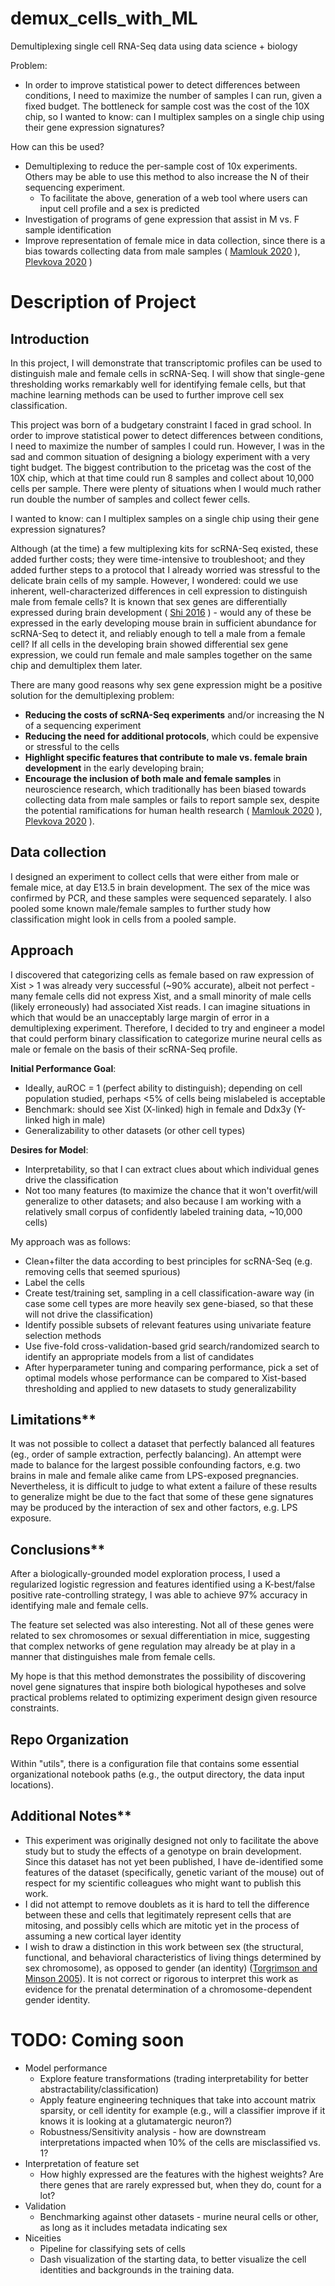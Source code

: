 # demux_cells_with_ML
Demultiplexing single cell RNA-Seq data using data science + biology

Problem:
- In order to improve statistical power to detect differences between conditions, I need to maximize the number of samples I can run, given a fixed budget. The bottleneck for sample cost was the cost of the 10X chip, so I wanted to know: can I multiplex samples on a single chip using their gene expression signatures?


How can this be used?
- Demultiplexing to reduce the per-sample cost of 10x experiments. Others may be able to use this method to also increase the N of their sequencing experiment.
    - To facilitate the above, generation of a web tool where users can input cell profile and a sex is predicted
- Investigation of programs of gene expression that assist in M vs. F sample identification
- Improve representation of female mice in data collection, since there is a bias towards collecting data from male samples ( [Mamlouk 2020](https://www.sciencedirect.com/science/article/pii/S0091302220300261?casa_token=J99EnQaWI4EAAAAA:1guIwA5Xa77U4x1vCOiRe7FB3g-9impuCdwXoWkekqcmvbKXTv3dLQz3RKjK3_i8mfcalNEr_Q) ), [Plevkova 2020](https://www.ncbi.nlm.nih.gov/pmc/articles/PMC8603716/) )



# # 

# Description of Project

## Introduction
In this project, I will demonstrate that transcriptomic profiles can be used to distinguish male and female cells in scRNA-Seq. I will show that single-gene thresholding works remarkably well for identifying female cells, but that machine learning methods can be used to further improve cell sex classification.

This project was born of a budgetary constraint I faced in grad school. In order to improve statistical power to detect differences between conditions, I need to maximize the number of samples I could run. However, I was in the sad and common situation of designing a biology experiment with a very tight budget. The biggest contribution to the pricetag was the cost of the 10X chip, which at that time could run 8 samples and collect about 10,000 cells per sample. There were plenty of situations when I would much rather run double the number of samples and collect fewer cells.

I wanted to know: can I multiplex samples on a single chip using their gene expression signatures?

Although (at the time) a few multiplexing kits for scRNA-Seq existed, these added further costs; they were time-intensive to troubleshoot; and they added further steps to a protocol that I already worried was stressful to the delicate brain cells of my sample. However, I wondered: could we use inherent, well-characterized differences in cell expression to distinguish male from female cells? It is known that sex genes are differentially expressed during brain development ( [Shi 2016](https://www.nature.com/articles/srep21181) ) - would any of these be expressed in the early developing mouse brain in sufficient abundance for scRNA-Seq to detect it, and reliably enough to tell a male from a female cell? If all cells in the developing brain showed differential sex gene expression, we could run female and male samples together on the same chip and demultiplex them later.

There are many good reasons why sex gene expression might be a positive solution for the demultiplexing problem:
- **Reducing the costs of scRNA-Seq experiments** and/or increasing the N of a sequencing experiment
- **Reducing the need for additional protocols**, which could be expensive or stressful to the cells
- **Highlight specific features that contribute to male vs. female brain development** in the early developing brain;
- **Encourage the inclusion of both male and female samples** in neuroscience research, which traditionally has been biased towards collecting data from male samples or fails to report sample sex, despite the potential ramifications for human health research ( [Mamlouk 2020](https://www.sciencedirect.com/science/article/pii/S0091302220300261?casa_token=J99EnQaWI4EAAAAA:1guIwA5Xa77U4x1vCOiRe7FB3g-9impuCdwXoWkekqcmvbKXTv3dLQz3RKjK3_i8mfcalNEr_Q) ), [Plevkova 2020](https://www.ncbi.nlm.nih.gov/pmc/articles/PMC8603716/) ).

## Data collection
I designed an experiment to collect cells that were either from male or female mice, at day E13.5 in brain development. The sex of the mice was confirmed by PCR, and these samples were sequenced separately. I also pooled some known male/female samples to further study how classification might look in cells from a pooled sample.

## Approach

I discovered that categorizing cells as female based on raw expression of Xist > 1 was already very successful (~90% accurate), albeit not perfect - many female cells did not express Xist, and a small minority of male cells (likely erroneously) had associated Xist reads. I can imagine situations in which that would be an unacceptably large margin of error in a demultiplexing experiment. Therefore, I decided to try and engineer a model that could perform binary classification to categorize murine neural cells as male or female on the basis of their scRNA-Seq profile.

**Initial Performance Goal**:
- Ideally, auROC = 1 (perfect ability to distinguish); depending on cell population studied, perhaps <5% of cells being mislabeled is acceptable
- Benchmark: should see Xist (X-linked) high in female and Ddx3y (Y-linked high in male)
- Generalizability to other datasets (or other cell types)

**Desires for Model**:
- Interpretability, so that I can extract clues about which individual genes drive the classification
- Not too many features (to maximize the chance that it won't overfit/will generalize to other datasets; and also because I am working with a relatively small corpus of confidently labeled training data, ~10,000 cells)

My approach was as follows:
- Clean+filter the data according to best principles for scRNA-Seq (e.g. removing cells that seemed spurious)
- Label the cells
- Create test/training set, sampling in a cell classification-aware way (in case some cell types are more heavily sex gene-biased, so that these will not drive the classification)
- Identify possible subsets of relevant features using univariate feature selection methods
- Use five-fold cross-validation-based grid search/randomized search to identify an appropriate models from a list of candidates
- After hyperparameter tuning and comparing performance, pick a set of optimal models whose performance can be compared to Xist-based thresholding and applied to new datasets to study generalizability

## Limitations**
It was not possible to collect a dataset that perfectly balanced all features (eg., order of sample extraction, perfectly balancing). An attempt were made to balance for the largest possible confounding factors, e.g. two brains in male and female alike came from LPS-exposed pregnancies. Nevertheless, it is difficult to judge to what extent a failure of these results to generalize might be due to the fact that some of these gene signatures may be produced by the interaction of sex and other factors, e.g. LPS exposure.

## Conclusions**
After a biologically-grounded model exploration process, I used a regularized logistic regression and features identified using a K-best/false positive rate-controlling strategy, I was able to achieve 97% accuracy in identifying male and female cells. 

The feature set selected was also interesting. Not all of these genes were related to sex chromosomes or sexual differentiation in mice, suggesting that complex networks of gene regulation may already be at play in a manner that distinguishes male from female cells.

My hope is that this method demonstrates the possibility of discovering novel gene signatures that inspire both biological hypotheses and solve practical problems related to optimizing experiment design given resource constraints.

## Repo Organization
Within "utils", there is a configuration file that contains some essential organizational notebook paths (e.g., the output directory, the data input locations).

## Additional Notes**
- This experiment was originally designed not only to facilitate the above study but to study the effects of a genotype on brain development. Since this dataset has not yet been published, I have de-identified some features of the dataset (specifically, genetic variant of the mouse) out of respect for my scientific colleagues who might want to publish this work.
- I did not attempt to remove doublets as it is hard to tell the difference between these and cells that legitimately represent cells that are mitosing, and possibly cells which are mitotic yet in the process of assuming a new cortical layer identity
- I wish to draw a distinction in this work between sex (the structural, functional, and behavioral characteristics of living things determined by sex chromosome), as opposed to gender (an identity) ([Torgrimson and Minson 2005](https://journals.physiology.org/doi/full/10.1152/japplphysiol.00376.2005)). It is not correct or rigorous to interpret this work as evidence for the prenatal determination of a chromosome-dependent gender identity.

# TODO: Coming soon
- Model performance
    - Explore feature transformations (trading interpretability for better abstractability/classification)
    - Apply feature engineering techniques that take into account matrix sparsity, or cell identity for example (e.g., will a classifier improve if it knows it is looking at a glutamatergic neuron?)
    - Robustness/Sensitivity analysis - how are downstream interpretations impacted when 10% of the cells are misclassified vs. 1?
- Interpretation of feature set
    - How highly expressed are the features with the highest weights? Are there genes that are rarely expressed but, when they do, count for a lot?
- Validation
    - Benchmarking against other datasets - murine neural cells or other, as long as it includes metadata indicating sex
- Niceities
    - Pipeline for classifying sets of cells
    - Dash visualization of the starting data, to better visualize the cell identities and backgrounds in the training data.